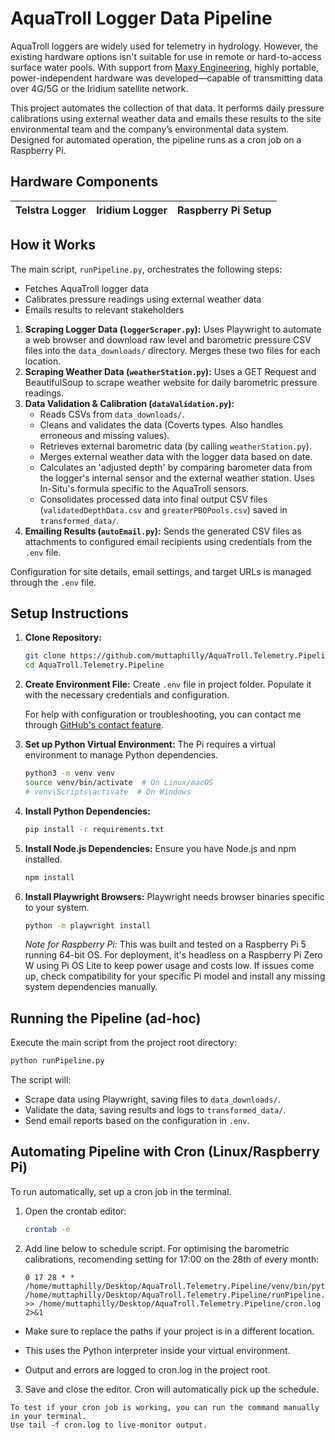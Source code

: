 # AquaTroll Logger Data Pipeline

AquaTroll loggers are widely used for telemetry in hydrology. However, the existing hardware options isn't suitable for use in remote or hard-to-access surface water pools. With support from [Maxy Engineering](https://maxyengineering.com.au/), highly portable, power-independent hardware was developed—capable of transmitting data over 4G/5G or the Iridium satellite network.

This project automates the collection of that data. It performs daily pressure calibrations using external weather data and emails these results to the site environmental team and the company’s environmental data system. Designed for automated operation, the pipeline runs as a cron job on a Raspberry Pi.

## Hardware Components

| Telstra Logger | Iridium Logger | Raspberry Pi Setup |
|----------------|----------------|---------------------|
<!-- 
| ![Telstra Logger](images/telstra_logger.jpg) | ![Iridium Logger](images/iridium_logger.jpg) | ![Raspberry Pi](images/raspberry_pi.jpg) |
-->

## How it Works

The main script, `runPipeline.py`, orchestrates the following steps:
- Fetches AquaTroll logger data
- Calibrates pressure readings using external weather data
- Emails results to relevant stakeholders


1.  **Scraping Logger Data (`loggerScraper.py`):** Uses Playwright to automate a web browser and download raw level and barometric pressure CSV files into the `data_downloads/` directory. Merges these two files for each location.
2.  **Scraping Weather Data (`weatherStation.py`):** Uses a GET Request and BeautifulSoup to scrape weather website for daily barometric pressure readings.
3.  **Data Validation & Calibration (`dataValidation.py`):**
    *   Reads CSVs from `data_downloads/`.
    *   Cleans and validates the data (Coverts types. Also handles erroneous and missing values).
    *   Retrieves external barometric data (by calling `weatherStation.py`).
    *   Merges external weather data with the logger data based on date.
    *   Calculates an 'adjusted depth' by comparing barometer data from the logger's internal sensor and the  external weather station. Uses In-Situ's formula specific to the AquaTroll sensors.
    *   Consolidates processed data into final output CSV files (`validatedDepthData.csv` and `greaterPBOPools.csv`) saved in `transformed_data/`.
4.  **Emailing Results (`autoEmail.py`):** Sends the generated CSV files as attachments to configured email recipients using credentials from the `.env` file.

Configuration for site details, email settings, and target URLs is managed through the `.env` file.

## Setup Instructions

1.  **Clone Repository:**
    ```bash
    git clone https://github.com/muttaphilly/AquaTroll.Telemetry.Pipeline.git
    cd AquaTroll.Telemetry.Pipeline
    ```

2.  **Create Environment File:**
    Create `.env` file in project folder. Populate it with the necessary credentials and configuration.

    For help with configuration or troubleshooting, you can contact me through [GitHub's contact feature](https://github.com/muttaphilly).

3.  **Set up Python Virtual Environment:**
    The Pi requires a virtual environment to manage Python dependencies.
    ```bash
    python3 -m venv venv
    source venv/bin/activate  # On Linux/macOS
    # venv\Scripts\activate  # On Windows
    ```

4.  **Install Python Dependencies:**
    ```bash
    pip install -r requirements.txt
    ```

5.  **Install Node.js Dependencies:**
    Ensure you have Node.js and npm installed.
    ```bash
    npm install
    ```

6.  **Install Playwright Browsers:**
    Playwright needs browser binaries specific to your system.
    ```bash
    python -m playwright install

    ```
    *Note for Raspberry Pi:* This was built and tested on a Raspberry Pi 5 running 64-bit OS. For deployment, it's headless on a Raspberry Pi Zero W using Pi OS Lite to keep power usage and costs low. If issues come up, check compatibility for your specific Pi model and install any missing system dependencies manually.

## Running the Pipeline (ad-hoc)

Execute the main script from the project root directory:

```bash
python runPipeline.py
```

The script will:
*   Scrape data using Playwright, saving files to `data_downloads/`.
*   Validate the data, saving results and logs to `transformed_data/`.
*   Send email reports based on the configuration in `.env`.

## Automating Pipeline with Cron (Linux/Raspberry Pi)

To run automatically, set up a cron job in the terminal.

1.  Open the crontab editor:
    ```bash
    crontab -e
    ```
2.  Add line below to schedule script. For optimising the barometric calibrations, recomending setting for 17:00 on the 28th of every month:
    ```cron
    0 17 28 * * /home/muttaphilly/Desktop/AquaTroll.Telemetry.Pipeline/venv/bin/python /home/muttaphilly/Desktop/AquaTroll.Telemetry.Pipeline/runPipeline.py >> /home/muttaphilly/Desktop/AquaTroll.Telemetry.Pipeline/cron.log 2>&1
    ```
* Make sure to replace the paths if your project is in a different location.

* This uses the Python interpreter inside your virtual environment.

* Output and errors are logged to cron.log in the project root.

3.  Save and close the editor. Cron will automatically pick up the schedule.

```💡 Tip:
To test if your cron job is working, you can run the command manually in your terminal.
Use tail -f cron.log to live-monitor output.
```